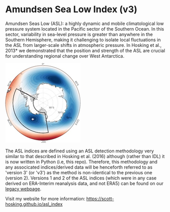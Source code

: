 # Amundsen Sea Low Index (v3)

Amundsen Seas Low (ASL): a highly dynamic and mobile climatological low pressure system located in the Pacific sector of the Southern Ocean. In this sector, variability in sea-level pressure is greater than anywhere in the Southern Hemisphere, making it challenging to isolate local fluctuations in the ASL from larger-scale shifts in atmospheric pressure. In Hosking et al., 2013* we demonstrated that the position and strength of the ASL are crucial for understanding regional change over West Antarctica. 

![Alt text](asl.jpg)

The ASL indices are defined using an ASL detection methodology very similar to that described in Hosking et al. (2016) although (rather than IDL) it is now written in Python (i.e, this repo). Therefore, this methodology and any associcated indices/derived data will be henceforth referred to as 'version 3' (or 'v3') as the method is non-identical to the previous one (version 2). Versions 1 and 2 of the ASL indices (which were in any case derived on ERA-Interim reanalysis data, and not ERA5) can be found on our [legacy webpage](https://legacy.bas.ac.uk/data/absl/index2.html).

Visit my website for more information: https://scott-hosking.github.io/asl_index